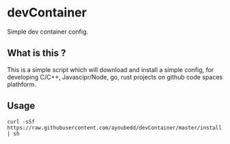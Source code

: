 # devContainer
Simple dev container config.

## What is this ?
This is a simple script which will download and install a simple config, for developing C/C++, Javascipr/Node, go, rust projects on github code spaces plathform.

## Usage
```shell
curl -sSf https://raw.githubusercontent.com/ayoubedd/devContainer/master/install.sh | sh
```
